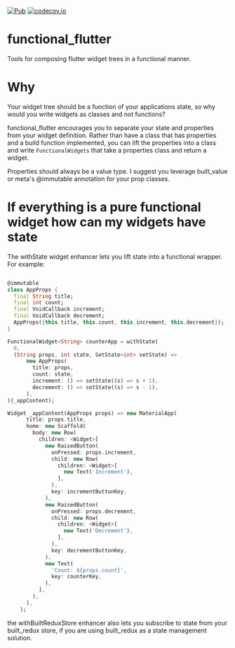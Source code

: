 [![Pub](https://img.shields.io/pub/v/functional_flutter.svg)](https://pub.dartlang.org/packages/functional_flutter)
[![codecov.io](http://codecov.io/github/davidmarne/functional_flutter/coverage.svg?branch=master)](http://codecov.io/github/davidmarne/functional_flutter?branch=master)

# functional_flutter

Tools for composing flutter widget trees in a functional manner.

# Why

Your widget tree should be a function of your applications state, so why would you write widgets as classes and not functions?

functional_flutter encourages you to separate your state and properties from your widget definition. Rather than have a class that has properties and a build function implemented, you can lift the properties into a class and write `FunctionalWidgets` that take a properties class and return a widget.

Properties should always be a value type. I suggest you leverage built_value or meta's @immutable annotation for your prop classes.

# If everything is a pure functional widget how can my widgets have state

The withState widget enhancer lets you lift state into a functional wrapper. For example:

```dart

@immutable
class AppProps {
  final String title;
  final int count;
  final VoidCallback increment;
  final VoidCallback decrement;
  AppProps({this.title, this.count, this.increment, this.decrement});
}

FunctionalWidget<String> counterApp = withState(
  0,
  (String props, int state, SetState<int> setState) =>
      new AppProps(
        title: props,
        count: state,
        increment: () => setState((s) => s + 1),
        decrement: () => setState((s) => s - 1),
      ),
)(_appContent);

Widget _appContent(AppProps props) => new MaterialApp(
      title: props.title,
      home: new Scaffold(
        body: new Row(
          children: <Widget>[
            new RaisedButton(
              onPressed: props.increment,
              child: new Row(
                children: <Widget>[
                  new Text('Increment'),
                ],
              ),
              key: incrementButtonKey,
            ),
            new RaisedButton(
              onPressed: props.decrement,
              child: new Row(
                children: <Widget>[
                  new Text('Decrement'),
                ],
              ),
              key: decrementButtonKey,
            ),
            new Text(
              'Count: ${props.count}',
              key: counterKey,
            ),
          ],
        ),
      ),
    );
```

the withBuiltReduxStore enhancer also lets you subscribe to state
from your built_redux store, if you are using built_redux as a 
state management solution.